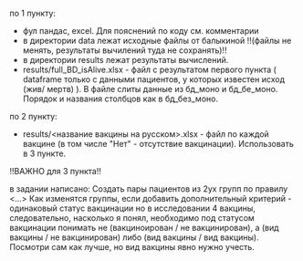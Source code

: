 по 1 пункту:
* фул пандас, excel. Для пояснений по коду см. комментарии
* в директории data лежат исходные файлы от балыкиной !!(файлы не менять, результаты вычилений туда не сохранять)!!
* в директории results лежат результаты вычислений.
* results/full_BD_isAlive.xlsx - файл с результатом первого пункта ( dataframe только с данными пациентов, у которых известен исход (жив/ мертв) ). В файле слиты данные из бд_моно и бд_бе_моно. Порядок и названия столбцов как в бд_без_моно.

по 2 пункту:
* results/<название вакцины на русском>.xlsx - файл по каждой вакцине (в том числе "Нет" - отсутствие вакцинации). Использовать в 3 пункте.
  
!!ВАЖНО для 3 пункта!!

в задании написано: Создать пары пациентов из 2ух групп по правилу <...> Как изменятся группы, если добавить дополнительный критерий - одинаковый статус вакцинации
но в исследовании 4 вакцины, следовательно, насколько я понял, необходимо под статусом вакцинации понимать не (вакциноирован / не вакцинирован), а (вид вакцины / не вакцинирован) либо (вид вакцины / вид вакцины). Посмотри сам как лучше, но вид вакцины явно нужно учесть.
